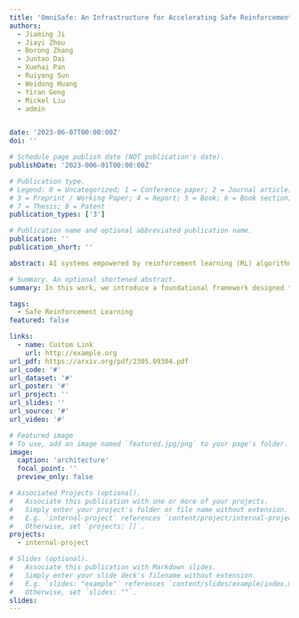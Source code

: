 ```yaml
---
title: 'OmniSafe: An Infrastructure for Accelerating Safe Reinforcement Learning Research'
authors:
  - Jiaming Ji
  - Jiayi Zhou
  - Borong Zhang
  - Juntao Dai
  - Xuehai Pan
  - Ruiyang Sun
  - Weidong Huang
  - Yiran Geng
  - Mickel Liu
  - admin


date: '2023-06-07T00:00:00Z'
doi: ''

# Schedule page publish date (NOT publication's date).
publishDate: '2023-006-01T00:00:00Z'

# Publication type.
# Legend: 0 = Uncategorized; 1 = Conference paper; 2 = Journal article;
# 3 = Preprint / Working Paper; 4 = Report; 5 = Book; 6 = Book section;
# 7 = Thesis; 8 = Patent
publication_types: ['3']

# Publication name and optional abbreviated publication name.
publication: ''
publication_short: ''

abstract: AI systems empowered by reinforcement learning (RL) algorithms harbor the immense potential to catalyze societal advancement, yet their deployment is often impeded by significant safety concerns. Particularly in safety-critical applications, researchers have raised concerns about unintended harms or unsafe behaviors of unaligned RL agents. The philosophy of safe reinforcement learning (SafeRL) is to align RL agents with harmless intentions and safe behavioral patterns. In SafeRL, agents learn to develop optimal policies by receiving feedback from the environment, while also fulfilling the requirement of minimizing the risk of unintended harm or unsafe behavior. However, due to the intricate nature of SafeRL algorithm implementation, combining methodologies across various domains presents a formidable challenge. This had led to an absence of a cohesive and efficacious learning framework within the contemporary SafeRL research milieu. In this work, we introduce a foundational framework designed to expedite SafeRL research endeavors. Our comprehensive framework encompasses an array of algorithms spanning different RL domains and places heavy emphasis on safety elements. Our efforts are to make the SafeRL-related research process more streamlined and efficient, therefore facilitating further research in AI safety. Our project is released at https://github.com/PKU-Alignment/omnisafe.

# Summary. An optional shortened abstract.
summary: In this work, we introduce a foundational framework designed to expedite SafeRL research endeavors.

tags:
  - Safe Reinforcement Learning
featured: false

links:
  - name: Custom Link
    url: http://example.org
url_pdf: https://arxiv.org/pdf/2305.09304.pdf
url_code: '#'
url_dataset: '#'
url_poster: '#'
url_project: ''
url_slides: ''
url_source: '#'
url_video: '#'

# Featured image
# To use, add an image named `featured.jpg/png` to your page's folder.
image:
  caption: 'architecture'
  focal_point: ''
  preview_only: false

# Associated Projects (optional).
#   Associate this publication with one or more of your projects.
#   Simply enter your project's folder or file name without extension.
#   E.g. `internal-project` references `content/project/internal-project/index.md`.
#   Otherwise, set `projects: []`.
projects:
  - internal-project

# Slides (optional).
#   Associate this publication with Markdown slides.
#   Simply enter your slide deck's filename without extension.
#   E.g. `slides: "example"` references `content/slides/example/index.md`.
#   Otherwise, set `slides: ""`.
slides:
---
```

